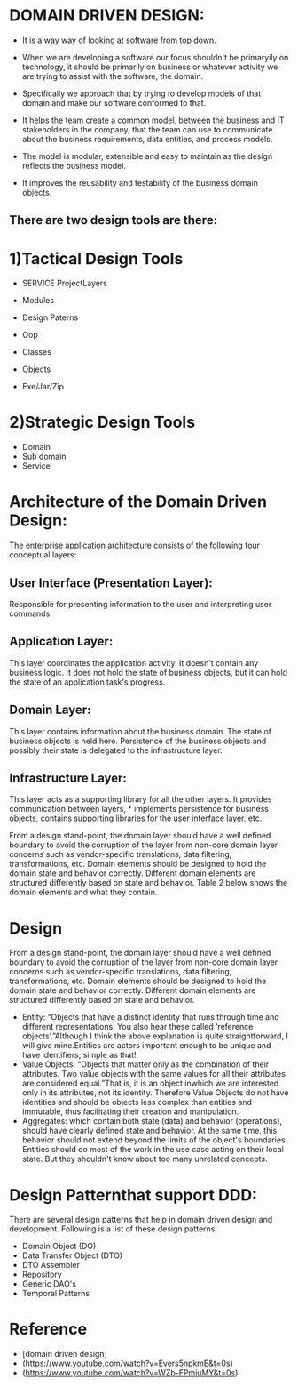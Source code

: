   # DOMAIN DRIVEN DESIGN:


 * It is a way way of looking at software from top down.

 * When we are developing a software our focus shouldn't be primaryily on technology, it should be primarily on business or whatever activity we are trying to assist with the software, the domain.

 * Specifically we approach that by trying to develop models of that domain and make our software conformed to that.

* It helps the team create a common model, between the business and IT stakeholders in the company, that the team can use to communicate about the business requirements, data entities, and process models.

 *   The model is modular, extensible and easy to maintain as the design reflects the business model.

  *  It improves the reusability and testability of the business domain objects.


## There are two design tools are there:

# 1)Tactical Design Tools     

* SERVICE ProjectLayers
* Modules

* Design  Paterns

* Oop

* Classes

* Objects

* Exe/Jar/Zip
# 2)Strategic Design Tools
* Domain
* Sub domain
* Service
# Architecture of the Domain Driven Design:

The enterprise application architecture consists of the following four conceptual layers:

   ## User Interface (Presentation Layer): 
  Responsible for presenting information to the user and interpreting user commands.

  ## Application Layer:
 This layer coordinates the application activity. It doesn't contain any business logic. It does not hold the state of business objects, but it can hold the state of an application task's progress.

  ## Domain Layer: 
This layer contains information about the business domain. The state of business objects is held here. Persistence of the business objects and possibly their state is delegated to the infrastructure layer.

  ##  Infrastructure Layer: 
 This layer acts as a supporting library for all the other layers. It provides communication between layers, * implements persistence for business objects, contains supporting libraries for the user interface layer, etc.

From a design stand-point, the domain layer should have a well defined boundary to avoid the corruption of the layer from non-core domain layer concerns such as vendor-specific translations, data filtering, transformations, etc. Domain elements should be designed to hold the domain state and behavior correctly. Different domain elements are structured differently based on state and behavior. Table 2 below shows the domain elements and what they contain.
# Design
From a design stand-point, the domain layer should have a well defined boundary to avoid the corruption of the layer from non-core domain layer concerns such as vendor-specific translations, data filtering, transformations, etc. Domain elements should be designed to hold the domain state and behavior correctly. Different domain elements are structured differently based on state and behavior.    
* Entity:
   “Objects that have a distinct identity that runs through time and different representations. You also hear these called ‘reference objects’.”Although I think the above explanation is quite straightforward, I will give mine.Entities are actors important enough to be unique and have identifiers, simple as that!
* Value Objects: 
 “Objects that matter only as the combination of their attributes. Two value objects with the same values for all their attributes are considered equal.”That is, it is an object inwhich we are interested only in its attributes, not its identity. Therefore Value Objects do not have identities and should be objects less complex than entities and immutable, thus facilitating their creation and manipulation.
 * Aggregates:
 which contain both state (data) and behavior (operations), should have clearly defined state and behavior. At the same time, this behavior should not extend beyond the limits of the object's boundaries. Entities should do most of the work in the use case acting on their local state. But they shouldn't know about too many unrelated concepts.

# Design Patternthat support DDD:
There are several design patterns that help in domain driven design and development. Following is a list of these design patterns:
 * Domain Object (DO)
  * Data Transfer Object (DTO)
 * DTO Assembler
 * Repository
 * Generic DAO's
 * Temporal Patterns

# Reference
* [domain driven design]
* (https://www.youtube.com/watch?v=Evers5npkmE&t=0s)
* (https://www.youtube.com/watch?v=WZb-FPmiuMY&t=0s)
